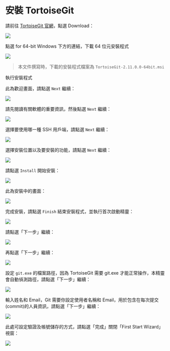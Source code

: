# 安裝 TortoiseGit

請前往 [TortoiseGit 官網](https://tortoisegit.org/)，點選 Download：

![](./images/01.png)

點選 for 64-bit Windows 下方的連結，下載 64 位元安裝程式

![](./images/02.png)

> 本文件撰寫時，下載的安裝程式檔案為 `TortoiseGit-2.11.0.0-64bit.msi`

執行安裝程式

此為歡迎畫面，請點選 `Next` 繼續：

![](./images/03.png)

請先閱讀有關軟體的重要資訊，然後點選 `Next` 繼續：

![](./images/04.png)

選擇要使用哪一種 SSH 用戶端，請點選 `Next` 繼續：

![](./images/05.png)

選擇安裝位置以及要安裝的功能，請點選 `Next` 繼續：

![](./images/06.png)

請點選 `Install` 開始安裝：

![](./images/07.png)

此為安裝中的畫面：

![](./images/08.png)

完成安裝，請點選 `Finish` 結束安裝程式，並執行首次啟動精靈：

![](./images/09.png)

請點選「下一步」繼續：

![](./images/10.png)

再點選「下一步」繼續：

![](./images/11.png)

設定 `git.exe` 的檔案路徑，因為 TortoiseGit 需要 git.exe 才能正常操作，本精靈會自動偵測路徑，請點選「下一步」繼續：

![](./images/12.png)

輸入姓名和 Email，Git 需要你設定使用者名稱和 Email，用於包含在每次提交(commit)的人員資訊，請點選「下一步」繼續：

![](./images/13.png)

此處可設定驗證及帳號儲存的方式，請點選「完成」關閉「First Start Wizard」視窗：

![](./images/14.png)
